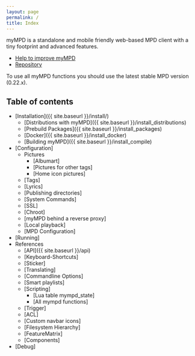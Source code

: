 ```yaml
---
layout: page
permalink: /
title: Index
---
```


myMPD is a standalone and mobile friendly web-based MPD client with a tiny footprint and advanced features.

- [Help to improve myMPD](https://github.com/jcorporation/myMPD/issues/167)
- [Repository](https://github.com/jcorporation/myMPD)

To use all myMPD functions you should use the latest stable MPD version (0.22.x).

## Table of contents

* [Installation]({{ site.baseurl }}/install/)
  * [Distributions with myMPD]({{ site.baseurl }}/install_distributions)
  * [Prebuild Packages]({{ site.baseurl }}/install_packages)
  * [Docker]({{ site.baseurl }}/install_docker)
  * [Building myMPD]({{ site.baseurl }}/install_compile)
* [Configuration]
  * Pictures
    * [Albumart]
    * [Pictures for other tags]
    * [Home icon pictures]
  * [Tags]
  * [Lyrics]
  * [Publishing directories]
  * [System Commands]
  * [SSL]
  * [Chroot]
  * [myMPD behind a reverse proxy]
  * [Local playback]
  * [MPD Configuration]
* [Running]
* References
  * [API]({{ site.baseurl }}/api)
  * [Keyboard-Shortcuts]
  * [Sticker]
  * [Translating]
  * [Commandline Options]
  * [Smart playlists]
  * [Scripting]
    * [Lua table mympd_state]
    * [All mympd functions]
  * [Trigger]
  * [ACL]
  * [Custom navbar icons]
  * [Filesystem Hierarchy]
  * [FeatureMatrix]
  * [Components]
* [Debug]
